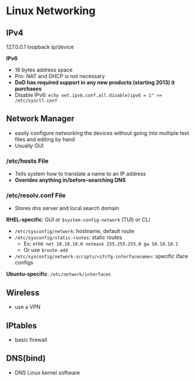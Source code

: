 # Linux Networking

## IPv4

127.0.0.1 loopback ip/device

**IPv6**

- 16 bytes address space
- Pro: NAT and DHCP is not necessary
- **DoD has required support in any new products (starting 2013) it purchases**
- Disable IPv6: `echo net.ipv6.conf.all.disable)ipv6 = 1" >> /etc/sysctl.conf`

## Network Manager

- easily configure networking the devices without going into multiple text files and editing by hand
- Usually GUI

### /etc/hosts File

- Tells system how to translate a name to an IP address
- **Overides anything in/before-searching DNS**

### /etc/resolv.conf File

- Stores dns server and local search domain



**RHEL-specific**: GUI or `$system-config-network` (TUI) or CLI

- `/etc/sysconfig/network`: hostname, default route
- `/etc/sysconfig/static-routes`: static routes  
  - Ex: `eth0 net 10.10.10.0 netmask 255.255.255.0 gw 10.10.10.1` 
  - Or use `$route-add`
- `/etc/sysconfig/network-scripts/<ifcfg-interfacename>`: specific iface configs 



**Ubuntu-specific**: `/etc/network/interfaces`



## Wireless

- use a VPN





## IPtables

- basic firewall

## DNS(bind)

- DNS Linux kernel software

##

